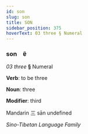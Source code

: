 ```yaml
---
id: son
slug: son
title: SON
sidebar_position: 375
hoverText: 03 three § Numeral
---
```


### son&emsp;<span kind="abugida">ɐ̃</span>

*03 three* **§** Numeral

**Verb**: to be three

**Noun**: three

**Modifier**: third

Mandarin 三 sān undefined

*Sino-Tibetan Language Family*